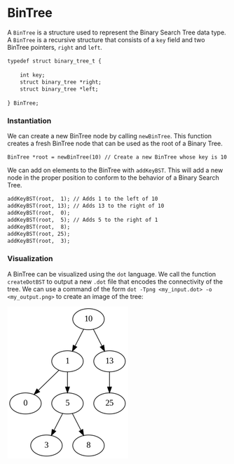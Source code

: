 # BinTree

A `BinTree` is a structure used to represent the Binary Search Tree data type. A `BinTree` is a recursive structure that consists of a `key` field and two BinTree pointers, `right` and `left`.

```
typedef struct binary_tree_t {

    int key;
    struct binary_tree *right;
    struct binary_tree *left;

} BinTree;
```

### Instantiation

We can create a new BinTree node by calling `newBinTree`. This function creates a fresh BinTree node that can be used as the root of a Binary Tree.

```
BinTree *root = newBinTree(10) // Create a new BinTree whose key is 10
```

We can add on elements to the BinTree with `addKeyBST`. This will add a new node in the proper position to conform to the behavior of a Binary Search Tree.

```
addKeyBST(root,  1); // Adds 1 to the left of 10
addKeyBST(root, 13); // Adds 13 to the right of 10
addKeyBST(root,  0);
addKeyBST(root,  5); // Adds 5 to the right of 1
addKeyBST(root,  8);
addKeyBST(root, 25);
addKeyBST(root,  3);
```

### Visualization

A BinTree can be visualized using the `dot` language. We call the function `createDotBST` to output a new `.dot` file that encodes the connectivity of the tree. We can use a command of the form `dot -Tpng <my_input.dot> -o <my_output.png>` to create an image of the tree:

![test](media/bintree.png)